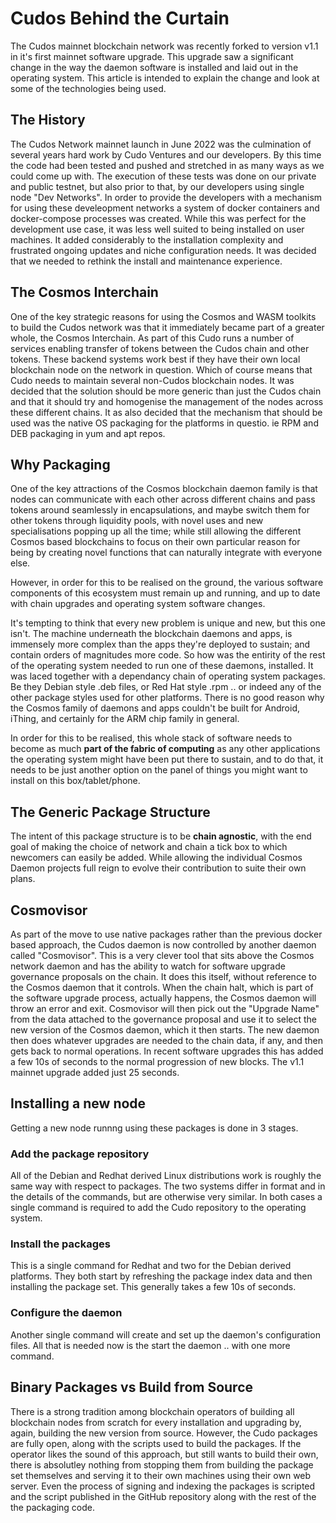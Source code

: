 # Cudos Behind the Curtain

The Cudos mainnet blockchain network was recently forked to version v1.1 in it's first mainnet software upgrade. This upgrade saw a significant change in the way the daemon software is installed and laid out in the operating system. This article is intended to explain the change and look at some of the technologies being used.

## The History

The Cudos Network mainnet launch in June 2022 was the culmination of several years hard work by Cudo Ventures and our developers. By this time the code had been tested and pushed and stretched in as many ways as we could come up with. The execution of these tests was done on our private and public testnet, but also prior to that, by our developers using single node "Dev Networks". In order to provide the developers with a mechanism for using these develeopment networks a system of docker containers and docker-compose processes was created. While this was perfect for the development use case, it was less well suited to being installed on user machines. It added considerably to the installation complexity and frustrated ongoing updates and niche configuration needs. It was decided that we needed to rethink the install and maintenance experience.

## The Cosmos Interchain

One of the key strategic reasons for using the Cosmos and WASM toolkits to build the Cudos network was that it immediately became part of a greater whole, the Cosmos Interchain. As part of this Cudo runs a number of services enabling transfer of tokens between the Cudos chain and other tokens. These backend systems work best if they have their own local blockchain node on the network in question. Which of course means that Cudo needs to maintain several non-Cudos blockchain nodes. It was decided that the solution should be more generic than just the Cudos chain and that it should try and homogenise the management of the nodes across these different chains. It as also decided that the mechanism that should be used was the native OS packaging for the platforms in questio. ie RPM and DEB packaging in yum and apt repos.

## Why Packaging

One of the key attractions of the Cosmos blockchain daemon family is that nodes can communicate with each other across different chains and pass tokens around seamlessly in encapsulations, and maybe switch them for other tokens through liquidity pools, with novel uses and new specialisations popping up all the time; while still allowing the different Cosmos based blockchains to focus on their own particular reason for being by creating novel functions that can naturally integrate with everyone else.

However, in order for this to be realised on the ground, the various software components of this ecosystem must remain up and running, and up to date with chain upgrades and operating system software changes.

It's tempting to think that every new problem is unique and new, but this one isn't. The machine underneath the blockchain daemons and apps, is immensely more complex than the apps they're deployed to sustain; and contain orders of magnitudes more code. So how was the entirity of the rest of the operating system needed to run one of these daemons, installed. It was laced together with a dependancy chain of operating system packages. Be they Debian style .deb files, or Red Hat style .rpm .. or indeed any of the other package styles used for other platforms. There is no good reason why the Cosmos family of daemons and apps couldn't be built for Android, iThing, and certainly for the ARM chip family in general.

In order for this to be realised, this whole stack of software needs to become as much **part of the fabric of computing** as any other applications the operating system might have been put there to sustain, and to do that, it needs to be just another option on the panel of things you might want to install on this box/tablet/phone.

## The Generic Package Structure

The intent of this package structure is to be **chain agnostic**, with the end goal of making the choice of network and chain a tick box to which newcomers can easily be added. While allowing the individual Cosmos Daemon projects full reign to evolve their contribution to suite their own plans.

## Cosmovisor

As part of the move to use native packages rather than the previous docker based approach, the Cudos daemon is now controlled by another daemon called "Cosmovisor". This is a very clever tool that sits above the Cosmos network daemon and has the ability to watch for software upgrade governance proposals on the chain. It does this itself, without reference to the Cosmos daemon that it controls. When the chain halt, which is part of the software upgrade process, actually happens, the Cosmos daemon will throw an error and exit. Cosmovisor will then pick out the "Upgrade Name" from the data attached to the governance proposal and use it to select the new version of the Cosmos daemon, which it then starts. The new daemon then does whatever upgrades are needed to the chain data, if any, and then gets back to normal operations. In recent software upgrades this has added a few 10s of seconds to the normal progression of new blocks. The v1.1 mainnet upgrade added just 25 seconds.

## Installing a new node

Getting a new node runnng using these packages is done in 3 stages.

### Add the package repository

All of the Debian and Redhat derived Linux distributions work is roughly the same way with respect to packages. The two systems differ in format and in the details of the commands, but are otherwise very similar. In both cases a single command is required to add the Cudo repository to the operating system.

### Install the packages

This is a single command for Redhat and two for the Debian derived platforms. They both start by refreshing the package index data and then installing the package set. This generally takes a few 10s of seconds.

### Configure the daemon

Another single command will create and set up the daemon's configuration files. All that is needed now is the start the daemon .. with one more command.

## Binary Packages vs Build from Source

There is a strong tradition among blockchain operators of building all blockchain nodes from scratch for every installation and upgrading by, again, building the new version from source. However, the Cudo packages are fully open, along with the scripts used to build the packages. If the operator likes the sound of this approach, but still wants to build their own, there is absolutley nothing from stopping them from building the package set themselves and serving it to their own machines using their own web server. Even the process of signing and indexing the packages is scripted and the script published in the GitHub repository along with the rest of the the packaging code.

